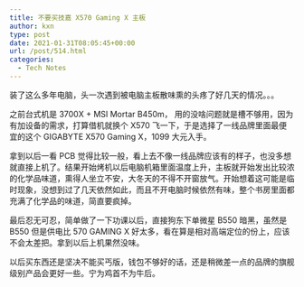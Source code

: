 ```yaml
---
title: 不要买技嘉 X570 Gaming X 主板
author: kxn
type: post
date: 2021-01-31T08:05:45+00:00
url: /post/514.html
categories:
  - Tech Notes
---
```


装了这么多年电脑，头一次遇到被电脑主板散味熏的头疼了好几天的情况。。。

之前台式机是 3700X + MSI Mortar B450m， 用的没啥问题就是槽不够用，因为有加设备的需求，打算借机就换个 X570 飞一下，于是选择了一线品牌里面最便宜的这个 GIGABYTE X570 Gaming X，1099 大元入手。

拿到以后一看 PCB 觉得比较一般，看上去不像一线品牌应该有的样子，也没多想就直接上机了。结果开始烤机以后电脑机箱里面温度上升，主板就开始发出比较浓的化学品味道，熏得人坐立不安，大冬天的不得不开窗放气。开始想着这可能是临时现象，没想到过了几天依然如此，而且不开电脑时候依然有味，整个书房里面都充满了化学品的味道，简直要疯掉。

最后忍无可忍，简单做了一下功课以后，直接狗东下单微星 B550 暗黑，虽然是 B550 但是供电比 570 GAMING X 好太多，看在算是相对高端定位的份上，应该不会太差把。拿到以后上机果然没味。

以后买东西还是坚决不能买丐版，钱包不够好的话，还是稍微差一点的品牌的旗舰级别产品会更好一些。宁为鸡首不为牛后。
